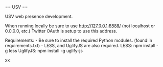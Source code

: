 == USV ==

USV web presence development.

When running locally be sure to use http://127.0.0.1:8888/ (not localhost or 0.0.0.0, etc.) Twitter OAuth is setup to use this address.

Requirements:
	- Be sure to install the required Python modules. (found in requirements.txt)
	- LESS, and UglifyJS are also required.
		LESS: npm install -g less
		UglifyJS: npm install -g uglify-js

xx
